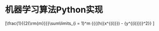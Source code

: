机器学习算法Python实现
=========
  
\[\frac{1}{{2{\rm{m}}}}\sum\limits_{i = 1}^m {{{(h({x^{(i)}}) - {y^{(i)}})}^2}} \]
